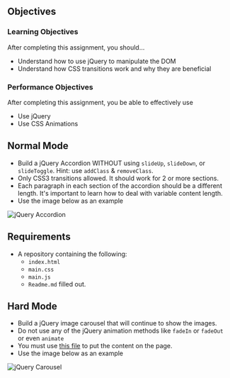 ## Objectives

### Learning Objectives

After completing this assignment, you should…

* Understand how to use jQuery to manipulate the DOM
* Understand how CSS transitions work and why they are beneficial


### Performance Objectives

After completing this assignment, you be able to effectively use

* Use jQuery
* Use CSS Animations

## Normal Mode

* Build a jQuery Accordion WITHOUT using `slideUp`, `slideDown`, or `slideToggle`. Hint: use `addClass` & `removeClass`.
* Only CSS3 transitions allowed. It should work for 2 or more sections.
* Each paragraph in each section of the accordion should be a different length. It's important to learn how to deal with variable content length.
* Use the image below as an example

![jQuery Accordion](https://raw.githubusercontent.com/tiy-lv-frontend-2015-10/Assignment-10/master/assets/accordian.gif "jQuery Accordion")

## Requirements

* A repository containing the following:
  * `index.html`
  * `main.css`
  * `main.js`
  * `Readme.md` filled out.

## Hard Mode

* Build a jQuery image carousel that will continue to show the images.
* Do not use any of the jQuery animation methods like `fadeIn` or `fadeOut` or even `animate`
* You must use [this file](https://github.com/Rylee9951/carousel.js/blob/master/carousel.js) to put the content on the page.
* Use the image below as an example

![jQuery Carousel](https://github.com/tiy-lv-frontend-2015-10/Assignment-10/raw/master/assets/carousel.gif "jQuery Carousel")
